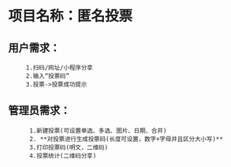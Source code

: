 # 项目名称：匿名投票
## 用户需求：
         1.扫码/网址/小程序分享
         2.输入“投票码”
         3.投票->投票成功提示

## 管理员需求：
          1.新建投票(可设置单选、多选、图片、日期、合并)
          2. **对投票进行生成投票码(长度可设置，数字+字母并且区分大小写)**
          3.打印投票码(明文，二维码)
          4.投票统计(二维码分享)
